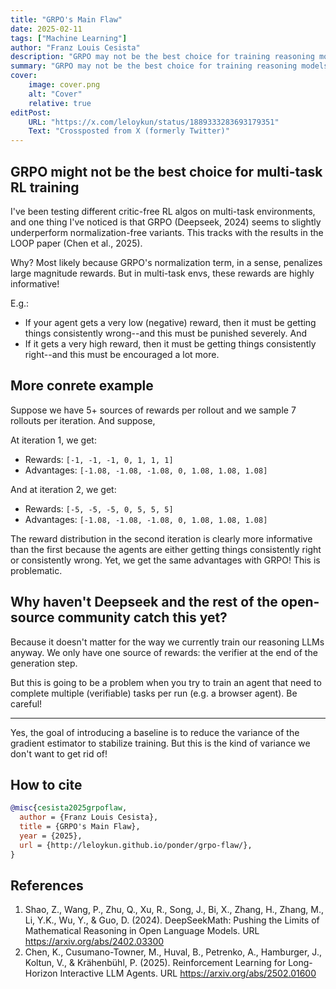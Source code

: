 ```yaml
---
title: "GRPO's Main Flaw"
date: 2025-02-11
tags: ["Machine Learning"]
author: "Franz Louis Cesista"
description: "GRPO may not be the best choice for training reasoning models. Here's why."
summary: "GRPO may not be the best choice for training reasoning models. Here's why."
cover:
    image: cover.png
    alt: "Cover"
    relative: true
editPost:
    URL: "https://x.com/leloykun/status/1889333283693179351"
    Text: "Crossposted from X (formerly Twitter)"
---
```


## GRPO might not be the best choice for multi-task RL training

I've been testing different critic-free RL algos on multi-task environments, and one thing I've noticed is that GRPO (Deepseek, 2024) seems to slightly underperform normalization-free variants. This tracks with the results in the LOOP paper (Chen et al., 2025).

Why? Most likely because GRPO's normalization term, in a sense, penalizes large magnitude rewards. But in multi-task envs, these rewards are highly informative!

E.g.:

- If your agent gets a very low (negative) reward, then it must be getting things consistently wrong--and this must be punished severely. And
- If it gets a very high reward, then it must be getting things consistently right--and this must be encouraged a lot more.

## More conrete example

Suppose we have 5+ sources of rewards per rollout and we sample 7 rollouts per iteration. And suppose,

At iteration 1, we get:

- Rewards: `[-1, -1, -1, 0, 1, 1, 1]`
- Advantages: `[-1.08, -1.08, -1.08, 0, 1.08, 1.08, 1.08]`

And at iteration 2, we get:

- Rewards: `[-5, -5, -5, 0, 5, 5, 5]`
- Advantages: `[-1.08, -1.08, -1.08, 0, 1.08, 1.08, 1.08]`

The reward distribution in the second iteration is clearly more informative than the first because the agents are either getting things consistently right or consistently wrong. Yet, we get the same advantages with GRPO! This is problematic.

## Why haven't Deepseek and the rest of the open-source community catch this yet?

Because it doesn't matter for the way we currently train our reasoning LLMs anyway. We only have one source of rewards: the verifier at the end of the generation step.

But this is going to be a problem when you try to train an agent that need to complete multiple (verifiable) tasks per run (e.g. a browser agent). Be careful!

---

Yes, the goal of introducing a baseline is to reduce the variance of the gradient estimator to stabilize training. But this is the kind of variance we don't want to get rid of!

## How to cite

```bibtex
@misc{cesista2025grpoflaw,
  author = {Franz Louis Cesista},
  title = {GRPO's Main Flaw},
  year = {2025},
  url = {http://leloykun.github.io/ponder/grpo-flaw/},
}
```

## References

1. Shao, Z., Wang, P., Zhu, Q., Xu, R., Song, J., Bi, X., Zhang, H., Zhang, M., Li, Y.K., Wu, Y., & Guo, D. (2024). DeepSeekMath: Pushing the Limits of Mathematical Reasoning in Open Language Models. URL https://arxiv.org/abs/2402.03300
2. Chen, K., Cusumano-Towner, M., Huval, B., Petrenko, A., Hamburger, J., Koltun, V., & Krähenbühl, P. (2025). Reinforcement Learning for Long-Horizon Interactive LLM Agents. URL https://arxiv.org/abs/2502.01600
